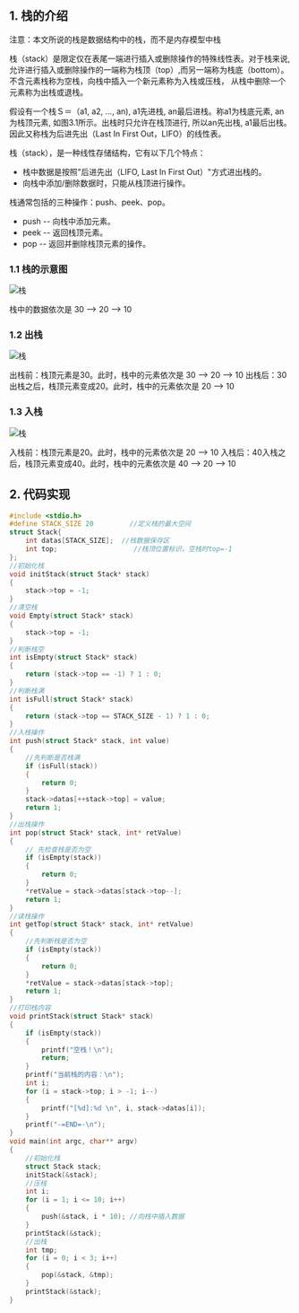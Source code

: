 ## 1. 栈的介绍

注意：本文所说的栈是数据结构中的栈，而不是内存模型中栈

栈（stack）是限定仅在表尾一端进行插入或删除操作的特殊线性表。对于栈来说, 允许进行插入或删除操作的一端称为栈顶（top）,而另一端称为栈底（bottom）。不含元素栈称为空栈，向栈中插入一个新元素称为入栈或压栈， 从栈中删除一个元素称为出栈或退栈。

假设有一个栈Ｓ＝（a1, a2, …, an), a1先进栈, an最后进栈。称a1为栈底元素, an为栈顶元素, 如图3.1所示。出栈时只允许在栈顶进行, 所以an先出栈, a1最后出栈。因此又称栈为后进先出（Last In First Out，LIFO）的线性表。

栈（stack），是一种线性存储结构，它有以下几个特点：

- 栈中数据是按照"后进先出（LIFO, Last In First Out）"方式进出栈的。
- 向栈中添加/删除数据时，只能从栈顶进行操作。

栈通常包括的三种操作：push、peek、pop。

- push -- 向栈中添加元素。
- peek -- 返回栈顶元素。
- pop -- 返回并删除栈顶元素的操作。

### 1.1 栈的示意图

![栈](https://alleniverson.gitbooks.io/data-structure-and-algorithms/content/assets/1.1.jpg)

栈中的数据依次是 30 --> 20 --> 10

### 1.2 出栈

![栈](https://alleniverson.gitbooks.io/data-structure-and-algorithms/content/assets/1.2.jpg)

出栈前：栈顶元素是30。此时，栈中的元素依次是 30 --> 20 --> 10 出栈后：30出栈之后，栈顶元素变成20。此时，栈中的元素依次是 20 --> 10

### 1.3 入栈

![栈](https://alleniverson.gitbooks.io/data-structure-and-algorithms/content/assets/1.3.jpg)

入栈前：栈顶元素是20。此时，栈中的元素依次是 20 --> 10 入栈后：40入栈之后，栈顶元素变成40。此时，栈中的元素依次是 40 --> 20 --> 10

## 2. 代码实现

```c
#include <stdio.h>
#define STACK_SIZE 20         //定义栈的最大空间
struct Stack{
	int datas[STACK_SIZE];  //栈数据保存区
	int top;                   //栈顶位置标识，空栈时top=-1
};
//初始化栈
void initStack(struct Stack* stack)
{
	stack->top = -1;
}
//清空栈
void Empty(struct Stack* stack)
{
	stack->top = -1;
}
//判断栈空
int isEmpty(struct Stack* stack)
{
	return (stack->top == -1) ? 1 : 0;
}
//判断栈满
int isFull(struct Stack* stack)
{
	return (stack->top == STACK_SIZE - 1) ? 1 : 0;
}
//入栈操作
int push(struct Stack* stack, int value)
{
	//先判断是否栈满
	if (isFull(stack))
	{
		return 0;
	}
	stack->datas[++stack->top] = value;
	return 1;
}
//出栈操作
int pop(struct Stack* stack, int* retValue)
{
	// 先检查栈是否为空 
	if (isEmpty(stack))
	{
		return 0;
	}
	*retValue = stack->datas[stack->top--];
	return 1;
}
//读栈操作
int getTop(struct Stack* stack, int* retValue)
{
	//先判断栈是否为空
	if (isEmpty(stack))
	{
		return 0;
	}
	*retValue = stack->datas[stack->top];
	return 1;
}
//打印栈内容
void printStack(struct Stack* stack)
{
	if (isEmpty(stack))
	{
		printf("空栈！\n");
		return;
	}
	printf("当前栈的内容：\n");
	int i;
	for (i = stack->top; i > -1; i--)
	{
		printf("[%d]:%d \n", i, stack->datas[i]);
	}
	printf("-=END=-\n");
}
void main(int argc, char** argv)
{
	//初始化栈
	struct Stack stack;
	initStack(&stack);
	//压栈
	int i;
	for (i = 1; i <= 10; i++)
	{
		push(&stack, i * 10); //向栈中插入数据
	}
	printStack(&stack);
	//出栈
	int tmp;
	for (i = 0; i < 3; i++)
	{
		pop(&stack, &tmp);
	}
	printStack(&stack);
}
```